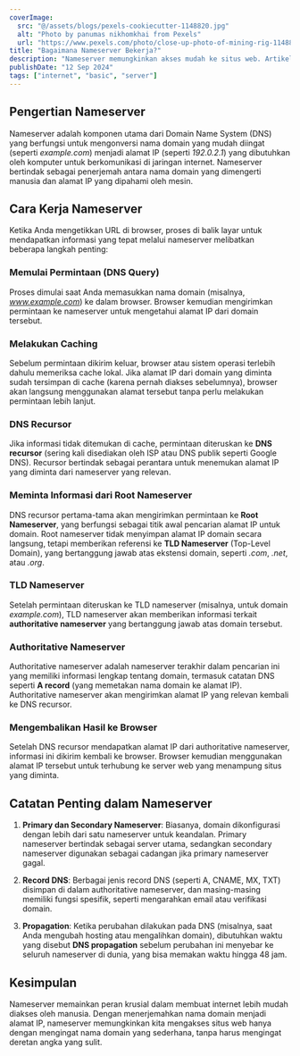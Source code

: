 ```yaml
---
coverImage:
  src: "@/assets/blogs/pexels-cookiecutter-1148820.jpg"
  alt: "Photo by panumas nikhomkhai from Pexels"
  url: "https://www.pexels.com/photo/close-up-photo-of-mining-rig-1148820"
title: "Bagaimana Nameserver Bekerja?"
description: "Nameserver memungkinkan akses mudah ke situs web. Artikel ini menjelaskan cara kerja dan pentingnya nameserver dalam dunia digital."
publishDate: "12 Sep 2024"
tags: ["internet", "basic", "server"]
---
```


## Pengertian Nameserver

Nameserver adalah komponen utama dari Domain Name System (DNS) yang berfungsi untuk mengonversi nama domain yang mudah diingat (seperti *example.com*) menjadi alamat IP (seperti *192.0.2.1*) yang dibutuhkan oleh komputer untuk berkomunikasi di jaringan internet. Nameserver bertindak sebagai penerjemah antara nama domain yang dimengerti manusia dan alamat IP yang dipahami oleh mesin.

## Cara Kerja Nameserver

Ketika Anda mengetikkan URL di browser, proses di balik layar untuk mendapatkan informasi yang tepat melalui nameserver melibatkan beberapa langkah penting:

### Memulai Permintaan (DNS Query)
Proses dimulai saat Anda memasukkan nama domain (misalnya, *www.example.com*) ke dalam browser. Browser kemudian mengirimkan permintaan ke nameserver untuk mengetahui alamat IP dari domain tersebut.

### Melakukan Caching
Sebelum permintaan dikirim keluar, browser atau sistem operasi terlebih dahulu memeriksa cache lokal. Jika alamat IP dari domain yang diminta sudah tersimpan di cache (karena pernah diakses sebelumnya), browser akan langsung menggunakan alamat tersebut tanpa perlu melakukan permintaan lebih lanjut.

### DNS Recursor
Jika informasi tidak ditemukan di cache, permintaan diteruskan ke **DNS recursor** (sering kali disediakan oleh ISP atau DNS publik seperti Google DNS). Recursor bertindak sebagai perantara untuk menemukan alamat IP yang diminta dari nameserver yang relevan.

### Meminta Informasi dari Root Nameserver
DNS recursor pertama-tama akan mengirimkan permintaan ke **Root Nameserver**, yang berfungsi sebagai titik awal pencarian alamat IP untuk domain. Root nameserver tidak menyimpan alamat IP domain secara langsung, tetapi memberikan referensi ke **TLD Nameserver** (Top-Level Domain), yang bertanggung jawab atas ekstensi domain, seperti *.com*, *.net*, atau *.org*.

### TLD Nameserver
Setelah permintaan diteruskan ke TLD nameserver (misalnya, untuk domain *example.com*), TLD nameserver akan memberikan informasi terkait **authoritative nameserver** yang bertanggung jawab atas domain tersebut.

### Authoritative Nameserver
Authoritative nameserver adalah nameserver terakhir dalam pencarian ini yang memiliki informasi lengkap tentang domain, termasuk catatan DNS seperti **A record** (yang memetakan nama domain ke alamat IP). Authoritative nameserver akan mengirimkan alamat IP yang relevan kembali ke DNS recursor.

### Mengembalikan Hasil ke Browser
Setelah DNS recursor mendapatkan alamat IP dari authoritative nameserver, informasi ini dikirim kembali ke browser. Browser kemudian menggunakan alamat IP tersebut untuk terhubung ke server web yang menampung situs yang diminta.

## Catatan Penting dalam Nameserver

1. **Primary dan Secondary Nameserver**: Biasanya, domain dikonfigurasi dengan lebih dari satu nameserver untuk keandalan. Primary nameserver bertindak sebagai server utama, sedangkan secondary nameserver digunakan sebagai cadangan jika primary nameserver gagal.
   
2. **Record DNS**: Berbagai jenis record DNS (seperti A, CNAME, MX, TXT) disimpan di dalam authoritative nameserver, dan masing-masing memiliki fungsi spesifik, seperti mengarahkan email atau verifikasi domain.

3. **Propagation**: Ketika perubahan dilakukan pada DNS (misalnya, saat Anda mengubah hosting atau mengalihkan domain), dibutuhkan waktu yang disebut **DNS propagation** sebelum perubahan ini menyebar ke seluruh nameserver di dunia, yang bisa memakan waktu hingga 48 jam.

## Kesimpulan

Nameserver memainkan peran krusial dalam membuat internet lebih mudah diakses oleh manusia. Dengan menerjemahkan nama domain menjadi alamat IP, nameserver memungkinkan kita mengakses situs web hanya dengan mengingat nama domain yang sederhana, tanpa harus mengingat deretan angka yang sulit.
